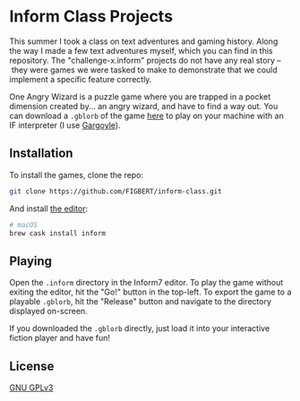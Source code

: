 # Inform Class Projects

This summer I took a class on text adventures and gaming history. Along the way I made a few text adventures myself, which you can find in this repository. The "challenge-x.inform"
projects do not have any real story – they were games we were tasked to make to demonstrate that we could implement a specific feature correctly.

One Angry Wizard is a puzzle game where you are trapped in a pocket dimension created by... an angry wizard, and have to find a way out. You can download a `.gblorb` of the game
[here][gblorb] to play on your machine with an IF interpreter (I use [Gargoyle](https://github.com/garglk/garglk)).

## Installation

To install the games, clone the repo:

```bash
git clone https://github.com/FIGBERT/inform-class.git
```
And install [the editor](http://inform7.com/downloads/):

```bash
# macOS
brew cask install inform
```

## Playing 

Open the `.inform` directory in the Inform7 editor. To play the game without exiting the editor, hit the "Go!" button in the top-left. To export the game to a playable `.gblorb`,
hit the "Release" button and navigate to the directory displayed on-screen.

If you downloaded the `.gblorb` directly, just load it into your interactive fiction player and have fun!

## License
[GNU GPLv3](LICENSE.md)

[gblorb]: https://figbert.com/content/One%20Angry%20Wizard%2C%20or%20the%20Tentac.gblorb

